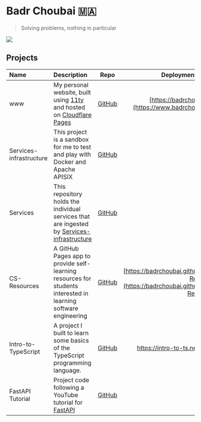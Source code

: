 # Badr Choubai 🇲🇦

> Solving problems, nothing in particular

[![](https://badgers.space/badge/uses/Framework%20Laptop%2013/orange)](https://frame.work/)

## Projects

|Name|Description|Repo|Deployment Preview|
|:-|:-|:-:|-:|
|www|My personal website, built using [11ty](https://11ty.dev) and hosted on [Cloudflare Pages](https://pages.cloudflare.com/)|[GitHub](https://www.github.com/BadrChoubai/www)|[https://badrchoubai.dev](https://www.badrchoubai.dev)|
|Services-infrastructure|This project is a sandbox for me to test and play with Docker and Apache APISIX|[GitHub](https://github.com/BadrChoubai/Services-infrastructure)|N/A|
|Services|This repository holds the individual services that are ingested by [Services-infrastructure](https://github.com/BadrChoubai/Services-infrastrcture)|[GitHub](https://github.com/BadrChoubai/Services)|N/A|
|CS-Resources|A GitHub Pages app to provide self-learning resources for students interested in learning software engineering|[GitHub](https://www.github.com/BadrChoubai/CS-Resources)|[https://badrchoubai.github.io/CS-Resources](https://badrchoubai.github.io/CS-Resources/)|
|Intro-to-TypeScript|A project I built to learn some basics of the TypeScript programming language.|[GitHub](https://github.com/BadrChoubai/Intro-to-TypeScript)|https://intro-to-ts.netlify.app/|
|FastAPI Tutorial|Project code following a YouTube tutorial for [FastAPI](https://github.com/tiangolo/fastapi)|[GitHub](https://github.com/BadrChoubai/FastAPI_Tutorial)|N/A|
